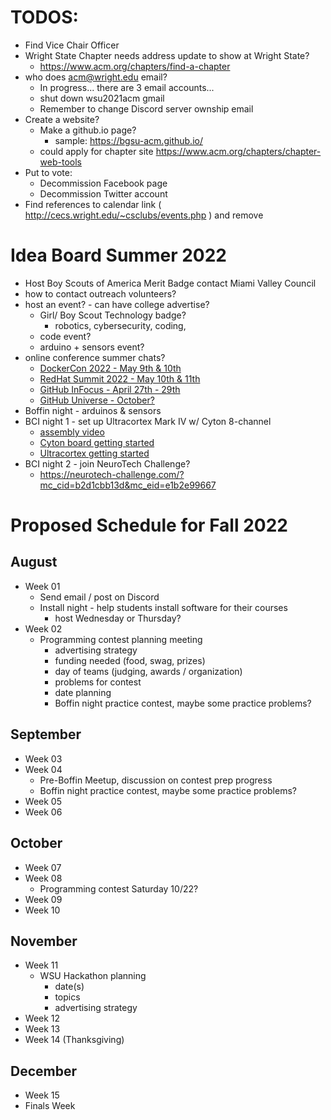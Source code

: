 # TODOS:

- Find Vice Chair Officer
- Wright State Chapter needs address update to show at Wright State?
    - https://www.acm.org/chapters/find-a-chapter
- who does acm@wright.edu email?
  - In progress... there are 3 email accounts...
  - shut down wsu2021acm gmail
  - Remember to change Discord server ownship email
- Create a website?
  - Make a github.io page?
    - sample: https://bgsu-acm.github.io/
  - could apply for chapter site https://www.acm.org/chapters/chapter-web-tools
- Put to vote: 
    - Decommission Facebook page
    - Decommission Twitter account
- Find references to calendar link ( http://cecs.wright.edu/~csclubs/events.php ) and remove

# Idea Board Summer 2022

- Host Boy Scouts of America Merit Badge contact Miami Valley Council
- how to contact outreach volunteers?
- host an event? - can have college advertise?
  - Girl/ Boy Scout Technology badge?
    - robotics, cybersecurity, coding, 
  - code event?
  - arduino + sensors event?
- online conference summer chats?
  - [DockerCon 2022 - May 9th & 10th](https://docker.events.cube365.net/dockercon/2022)
  - [RedHat Summit 2022 - May 10th & 11th](https://www.redhat.com/en/blog/save-date-red-hat-summit-2022)
  - [GitHub InFocus - April 27th - 29th](https://infocus.github.com/)
  - [GitHub Universe - October?](https://githubuniverse.com/)
- Boffin night - arduinos & sensors
- BCI night 1 - set up Ultracortex Mark IV w/ Cyton 8-channel
  - [assembly video](https://www.youtube.com/watch?v=S87FV-Q59F8&ab_channel=OpenBCI%2CInc.)
  - [Cyton board getting started](https://docs.openbci.com/GettingStarted/Boards/CytonGS/)
  - [Ultracortex getting started](https://docs.openbci.com/AddOns/Headwear/MarkIV/)
- BCI night 2 - join NeuroTech Challenge?
  - https://neurotech-challenge.com/?mc_cid=b2d1cbb13d&mc_eid=e1b2e99667 

# Proposed Schedule for Fall 2022

## August
- Week 01 
  - Send email / post on Discord
  - Install night - help students install software for their courses
    - host Wednesday or Thursday?
- Week 02
  - Programming contest planning meeting
    - advertising strategy
    - funding needed (food, swag, prizes)
    - day of teams (judging, awards / organization)
    - problems for contest
    - date planning
    - Boffin night practice contest, maybe some practice problems?
 ## September
 - Week 03
 - Week 04
    - Pre-Boffin Meetup, discussion on contest prep progress
    - Boffin night practice contest, maybe some practice problems?
 - Week 05
 - Week 06
 ## October
 - Week 07
 - Week 08
    - Programming contest Saturday 10/22?
 - Week 09
 - Week 10
 ## November
 - Week 11
    - WSU Hackathon planning
      - date(s)
      - topics
      - advertising strategy
 - Week 12
 - Week 13
 - Week 14 (Thanksgiving)
 ## December
 - Week 15
 - Finals Week
